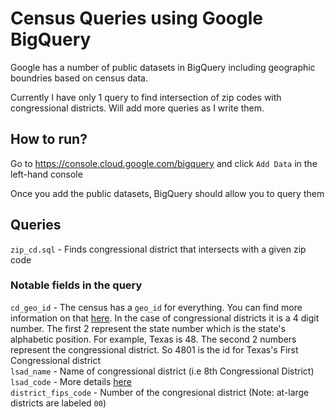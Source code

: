 # Census Queries using Google BigQuery

Google has a number of public datasets in BigQuery including geographic boundries based on census data.  

Currently I have only 1 query to find intersection of zip codes with congressional districts. Will add more queries as I write them.

## How to run?

Go to https://console.cloud.google.com/bigquery and click `Add Data` in the left-hand console

Once you add the public datasets, BigQuery should allow you to query them

## Queries

`zip_cd.sql` - Finds congressional district that intersects with a given zip code

### Notable fields in the query

`cd_geo_id` - The census has a `geo_id` for everything. You can find more information on that [here](https://www.census.gov/programs-surveys/geography/guidance/geo-identifiers.html). In the case of congressional districts it is a 4 digit number. The first 2 represent the state number which is the state's alphabetic position. For example, Texas is 48. The second 2 numbers represent the congressional district. So 4801 is the id for Texas's First Congressional district  
`lsad_name` - Name of congressional district (i.e 8th Congressional District)  
`lsad_code` - More details [here](https://www.census.gov/library/reference/code-lists/legal-status-codes.html)  
`district_fips_code` - Number of the congresional district (Note: at-large districts are labeled `00`)  
